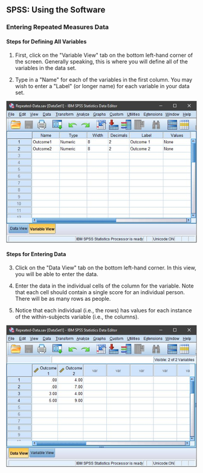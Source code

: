 ## SPSS: Using the Software

### Entering Repeated Measures Data 

#### Steps for Defining All Variables 

1. First, click on the
 "Variable View" tab on the 
 bottom left-hand corner of 
 the screen. Generally
 speaking, this is where you
 will define all of the 
 variables in the data set. 

2. Type in a "Name" for each of 
 the variables in the first 
 column. You may wish to
 enter a "Label" (or longer 
 name) for each variable in 
 your data set. 

<p align="center"><kbd><img src="image3.png"></kbd></p>

#### Steps for Entering Data

3. Click on the "Data View" tab 
 on the bottom left-hand
 corner. In this view, you
 will be able to enter the
 data.

4. Enter the data in the
 individual cells of the
 column for the variable. 
 Note that each cell should 
 contain a single score for 
 an individual person. There
 will be as many rows as
 people.

5. Notice that each individual
 (i.e., the rows) has values
 for each instance of the 
 within-subjects variable 
 (i.e., the columns). 

<p align="center"><kbd><img src="image4.png"></kbd></p>
